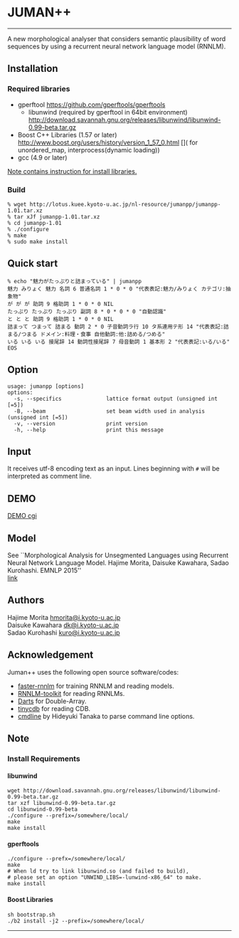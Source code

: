 # JUMAN++
-----
A new morphological analyser that considers semantic plausibility of 
word sequences by using a recurrent neural network language model (RNNLM).

## Installation
### Required libraries
- gperftool
 https://github.com/gperftools/gperftools
    * libunwind (required by gperftool in 64bit environment) 
    http://download.savannah.gnu.org/releases/libunwind/libunwind-0.99-beta.tar.gz
- Boost C++ Libraries (1.57 or later)  
 http://www.boost.org/users/history/version_1_57_0.html
[]( for unordered_map, interprocess(dynamic loading))
- gcc (4.9 or later)

[Note contains instruction for install libraries.](#markdown-header-note)

### Build
```
% wget http://lotus.kuee.kyoto-u.ac.jp/nl-resource/jumanpp/jumanpp-1.01.tar.xz
% tar xJf jumanpp-1.01.tar.xz
% cd jumanpp-1.01
% ./configure 
% make
% sudo make install
```
## Quick start
```
% echo "魅力がたっぷりと詰まっている" | jumanpp
魅力 みりょく 魅力 名詞 6 普通名詞 1 * 0 * 0 "代表表記:魅力/みりょく カテゴリ:抽象物"
が が が 助詞 9 格助詞 1 * 0 * 0 NIL
たっぷり たっぷり たっぷり 副詞 8 * 0 * 0 * 0 "自動認識"
と と と 助詞 9 格助詞 1 * 0 * 0 NIL
詰まって つまって 詰まる 動詞 2 * 0 子音動詞ラ行 10 タ系連用テ形 14 "代表表記:詰まる/つまる ドメイン:料理・食事 自他動詞:他:詰める/つめる"
いる いる いる 接尾辞 14 動詞性接尾辞 7 母音動詞 1 基本形 2 "代表表記:いる/いる"
EOS
```

## Option
```
usage: jumanpp [options] 
options:
  -s, --specifics              lattice format output (unsigned int [=5])
  -B, --beam                   set beam width used in analysis (unsigned int [=5])
  -v, --version                print version
  -h, --help                   print this message
```

## Input
It receives utf-8 encoding text as an input.
Lines beginning with `#` will be interpreted as comment line.

## DEMO
[DEMO cgi](http://lotus.kuee.kyoto-u.ac.jp/demo/jumanpp.cgi)

## Model
See ``Morphological Analysis for Unsegmented Languages using Recurrent Neural Network Language Model. Hajime Morita, Daisuke Kawahara, Sadao Kurohashi. EMNLP 2015''  
[link](http://aclweb.org/anthology/D/D15/D15-1276.pdf)

## Authors
Hajime Morita <hmorita@i.kyoto-u.ac.jp>  
Daisuke Kawahara <dk@i.kyoto-u.ac.jp>  
Sadao Kurohashi <kuro@i.kyoto-u.ac.jp>

## Acknowledgement
Juman++ uses the following open source software/codes:
- [faster-rnnlm](https://github.com/yandex/faster-rnnlm) for training RNNLM and reading models.
- [RNNLM-toolkit](http://rnnlm.org/) for reading RNNLMs.
- [Darts](http://chasen.org/~taku/software/darts/) for Double-Array.
- [tinycdb](http://www.corpit.ru/mjt/tinycdb.html) for reading CDB.
- [cmdline](https://github.com/tanakh/cmdline) by Hideyuki Tanaka to parse command line options.

## Note 

### Install Requirements
#### libunwind
```
wget http://download.savannah.gnu.org/releases/libunwind/libunwind-0.99-beta.tar.gz
tar xzf libunwind-0.99-beta.tar.gz
cd libunwind-0.99-beta
./configure --prefix=/somewhere/local/
make 
make install
```
#### gperftools
```
./configure --prefx=/somewhere/local/
make
# When ld try to link libunwind.so (and failed to build), 
# please set an option "UNWIND_LIBS=-lunwind-x86_64" to make.
make install
```
#### Boost Libraries 
```
sh bootstrap.sh
./b2 install -j2 --prefix=/somewhere/local/
```
----
